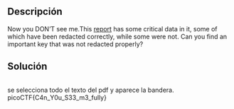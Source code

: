 ## Descripción
Now you DON’T see me.This [report](https://artifacts.picoctf.net/c/264/Financial_Report_for_ABC_Labs.pdf) has some critical data in it, some of which have been redacted correctly, while some were not. Can you find an important key that was not redacted properly?

## Solución
``` bash

```
se selecciona todo el texto del pdf y aparece la bandera. 
picoCTF{C4n_Y0u_S33_m3_fully}
